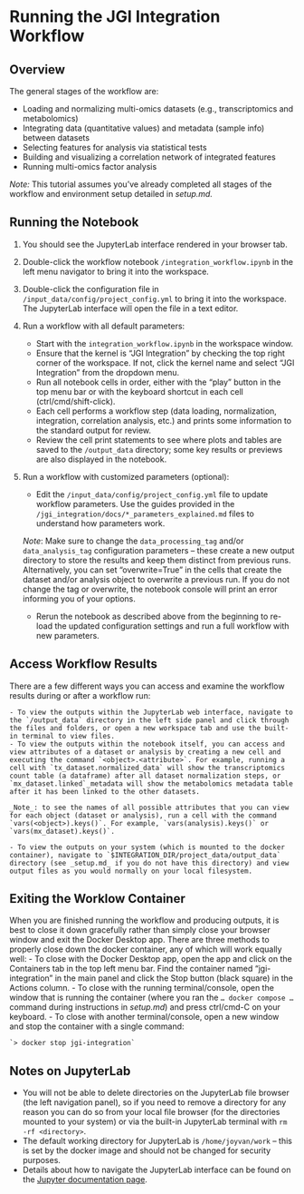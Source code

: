 # **Running the JGI Integration Workflow**

## **Overview**

The general stages of the workflow are:

*   Loading and normalizing multi-omics datasets (e.g., transcriptomics and metabolomics)
*   Integrating data (quantitative values) and metadata (sample info) between datasets
*   Selecting features for analysis via statistical tests
*   Building and visualizing a correlation network of integrated features
*   Running multi-omics factor analysis

_Note:_ This tutorial assumes you’ve already completed all stages of the workflow and environment setup detailed in _setup.md._

## **Running the Notebook**

1.  You should see the JupyterLab interface rendered in your browser tab.
2.  Double-click the workflow notebook `/integration_workflow.ipynb` in the left menu navigator to bring it into the workspace.
3.  Double-click the configuration file in `/input_data/config/project_config.yml` to bring it into the workspace. The JupyterLab interface will open the file in a text editor.
4.  Run a workflow with all default parameters:
    
    - Start with the `integration_workflow.ipynb` in the workspace window.
    - Ensure that the kernel is “JGI Integration” by checking the top right corner of the workspace. If not, click the kernel name and select “JGI Integration” from the dropdown menu.
    - Run all notebook cells in order, either with the “play” button in the top menu bar or with the keyboard shortcut in each cell (ctrl/cmd/shift-click).
    - Each cell performs a workflow step (data loading, normalization, integration, correlation analysis, etc.) and prints some information to the standard output for review.
    - Review the cell print statements to see where plots and tables are saved to the `/output_data` directory; some key results or previews are also displayed in the notebook.

5.  Run a workflow with customized parameters (optional):

    - Edit the `/input_data/config/project_config.yml` file to update workflow parameters. Use the guides provided in the `/jgi_integration/docs/*_parameters_explained.md` files to understand how parameters work.

    _Note_: Make sure to change the `data_processing_tag` and/or `data_analysis_tag` configuration parameters – these create a new output directory to store the results and keep them distinct from previous runs. Alternatively, you can set “overwrite=True” in the cells that create the dataset and/or analysis object to overwrite a previous run. If you do not change the tag or overwrite, the notebook console will print an error informing you of your options.

    - Rerun the notebook as described above from the beginning to re-load the updated configuration settings and run a full workflow with new parameters.

## **Access Workflow Results**

There are a few different ways you can access and examine the workflow results during or after a workflow run:

    - To view the outputs within the JupyterLab web interface, navigate to the `/output_data` directory in the left side panel and click through the files and folders, or open a new workspace tab and use the built-in terminal to view files.
    - To view the outputs within the notebook itself, you can access and view attributes of a dataset or analysis by creating a new cell and executing the command `<object>.<attribute>`. For example, running a cell with `tx_dataset.normalized_data` will show the transcriptomics count table (a dataframe) after all dataset normalization steps, or `mx_dataset.linked`_metadata will show the metabolomics metadata table after it has been linked to the other datasets.

    _Note_: to see the names of all possible attributes that you can view for each object (dataset or analysis), run a cell with the command `vars(<object>).keys()`. For example, `vars(analysis).keys()` or `vars(mx_dataset).keys()`.

    - To view the outputs on your system (which is mounted to the docker container), navigate to `$INTEGRATION_DIR/project_data/output_data` directory (see _setup.md_ if you do not have this directory) and view output files as you would normally on your local filesystem.

## **Exiting the Worklow Container**

When you are finished running the workflow and producing outputs, it is best to close it down gracefully rather than simply close your browser window and exit the Docker Desktop app. There are three methods to properly close down the docker container, any of which will work equally well:
    - To close with the Docker Desktop app, open the app and click on the Containers tab in the top left menu bar. Find the container named “jgi-integration” in the main panel and click the Stop button (black square) in the Actions column.
    - To close with the running terminal/console, open the window that is running the container (where you ran the `… docker compose …` command during instructions in _setup.md_) and press ctrl/cmd-C on your keyboard.
    - To close with another terminal/console, open a new window and stop the container with a single command:

    `> docker stop jgi-integration`

## **Notes on JupyterLab**

*   You will not be able to delete directories on the JupyterLab file browser (the left navigation panel), so if you need to remove a directory for any reason you can do so from your local file browser (for the directories mounted to your system) or via the built-in JupyterLab terminal with `rm -rf <directory>`.
*   The default working directory for JupyterLab is `/home/joyvan/work` – this is set by the docker image and should not be changed for security purposes.
*   Details about how to navigate the JupyterLab interface can be found on the [Jupyter documentation page](https://docs.jupyter.org/en/latest/).